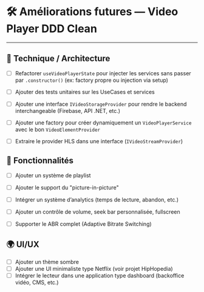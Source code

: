 # 🛠️ Améliorations futures — Video Player DDD Clean

--- 

## 🔧 Technique / Architecture

- [ ] Refactorer `useVideoPlayerState` pour injecter les services sans passer par `.constructor()` (ex: factory propre ou injection via setup)
- [ ] Ajouter des tests unitaires sur les UseCases et services
- [ ] Ajouter une interface `IVideoStorageProvider` pour rendre le backend interchangeable (Firebase, API .NET, etc.)
- [ ] Ajouter une factory pour créer dynamiquement un `VideoPlayerService` avec le bon `VideoElementProvider`
- [ ] Extraire le provider HLS dans une interface (`IVideoStreamProvider`)


## 🎥 Fonctionnalités

- [ ] Ajouter un système de playlist
- [ ] Ajouter le support du "picture-in-picture"
- [ ] Intégrer un système d’analytics (temps de lecture, abandon, etc.)
- [ ] Ajouter un contrôle de volume, seek bar personnalisée, fullscreen
- [ ] Supporter le ABR complet (Adaptive Bitrate Switching)


## 🌍 UI/UX

- [ ] Ajouter un thème sombre
- [ ] Ajouter une UI minimaliste type Netflix (voir projet HipHopedia)
- [ ] Intégrer le lecteur dans une application type dashboard (backoffice vidéo, CMS, etc.)
